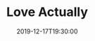 ---
layout: screening

date: 2019-12-17T19:30:00
location: 03 MS 01

title: Love Actually
year: 2003
runtime: 2h 10m
backdrop: /uploads/love-actually-backdrop.jpg
poster: /uploads/love-actually-poster.jpg
trailer: https://www.youtube.com/watch?v=H9Z3_ifFheQ
overview: Follows seemingly unrelated people as their lives begin to intertwine while they fall in – and out – of love. Affections languish and develop as Christmas draws near.
genres:
  - Comedy
  - Romance
  - Drama
director: Richard Curtis
cast:
  - Hugh Grant
  - Colin Firth
  - Lúcia Moniz
---